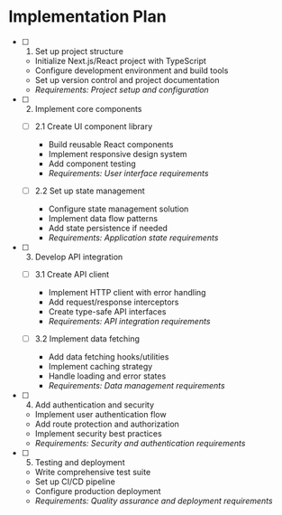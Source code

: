 # Implementation Plan

- [ ] 1. Set up project structure
  - Initialize Next.js/React project with TypeScript
  - Configure development environment and build tools
  - Set up version control and project documentation
  - _Requirements: Project setup and configuration_

- [ ] 2. Implement core components
  - [ ] 2.1 Create UI component library
    - Build reusable React components
    - Implement responsive design system
    - Add component testing
    - _Requirements: User interface requirements_

  - [ ] 2.2 Set up state management
    - Configure state management solution
    - Implement data flow patterns
    - Add state persistence if needed
    - _Requirements: Application state requirements_

- [ ] 3. Develop API integration
  - [ ] 3.1 Create API client
    - Implement HTTP client with error handling
    - Add request/response interceptors
    - Create type-safe API interfaces
    - _Requirements: API integration requirements_

  - [ ] 3.2 Implement data fetching
    - Add data fetching hooks/utilities
    - Implement caching strategy
    - Handle loading and error states
    - _Requirements: Data management requirements_

- [ ] 4. Add authentication and security
  - Implement user authentication flow
  - Add route protection and authorization
  - Implement security best practices
  - _Requirements: Security and authentication requirements_

- [ ] 5. Testing and deployment
  - Write comprehensive test suite
  - Set up CI/CD pipeline
  - Configure production deployment
  - _Requirements: Quality assurance and deployment requirements_

